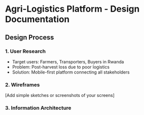 # Agri-Logistics Platform - Design Documentation

## Design Process

### 1. User Research
- Target users: Farmers, Transporters, Buyers in Rwanda
- Problem: Post-harvest loss due to poor logistics
- Solution: Mobile-first platform connecting all stakeholders

### 2. Wireframes
[Add simple sketches or screenshots of your screens]

### 3. Information Architecture